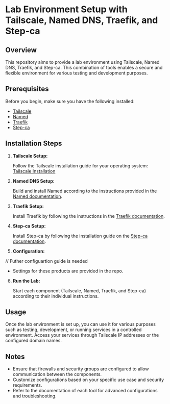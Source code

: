 # Lab Environment Setup with Tailscale, Named DNS, Traefik, and Step-ca

## Overview

This repository aims to provide a lab environment using Tailscale, Named DNS, Traefik, and Step-ca. This combination of tools enables a secure and flexible environment for various testing and development purposes.

## Prerequisites

Before you begin, make sure you have the following installed:

- [Tailscale](https://tailscale.com/)
- [Named](https://named-data.github.io/doc/0.9.3/overview/build.html)
- [Traefik](https://doc.traefik.io/traefik/getting-started/install-traefik/)
- [Step-ca](https://smallstep.com/docs/ca/install)

## Installation Steps

1. **Tailscale Setup:**

    Follow the Tailscale installation guide for your operating system: [Tailscale Installation](https://tailscale.com/download)

2. **Named DNS Setup:**

    Build and install Named according to the instructions provided in the [Named documentation](https://named-data.github.io/doc/0.9.3/overview/build.html).

3. **Traefik Setup:**

    Install Traefik by following the instructions in the [Traefik documentation](https://doc.traefik.io/traefik/getting-started/install-traefik/).

4. **Step-ca Setup:**

    Install Step-ca by following the installation guide on the [Step-ca documentation](https://smallstep.com/docs/ca/install).

5. **Configuration:**

// Futher configuartion guide is needed
- Settings for these products are provided in the repo. 

6. **Run the Lab:**

    Start each component (Tailscale, Named, Traefik, and Step-ca) according to their individual instructions.

## Usage

Once the lab environment is set up, you can use it for various purposes such as testing, development, or running services in a controlled environment. Access your services through Tailscale IP addresses or the configured domain names.

## Notes

- Ensure that firewalls and security groups are configured to allow communication between the components.
- Customize configurations based on your specific use case and security requirements.
- Refer to the documentation of each tool for advanced configurations and troubleshooting.
